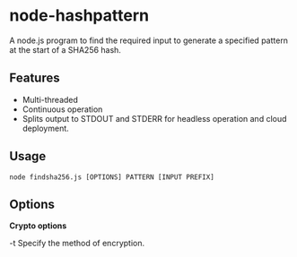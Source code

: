 # node-hashpattern
A node.js program to find the required input to generate a specified pattern at the start of a SHA256 hash.

## Features

*   Multi-threaded
*   Continuous operation
*   Splits output to STDOUT and STDERR for headless operation and cloud deployment.

## Usage

    node findsha256.js [OPTIONS] PATTERN [INPUT PREFIX]

## Options

**Crypto options**

-t
Specify the method of encryption.
